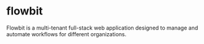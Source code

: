 # flowbit
Flowbit is a multi-tenant full-stack web application designed to manage and automate workflows for different organizations.
